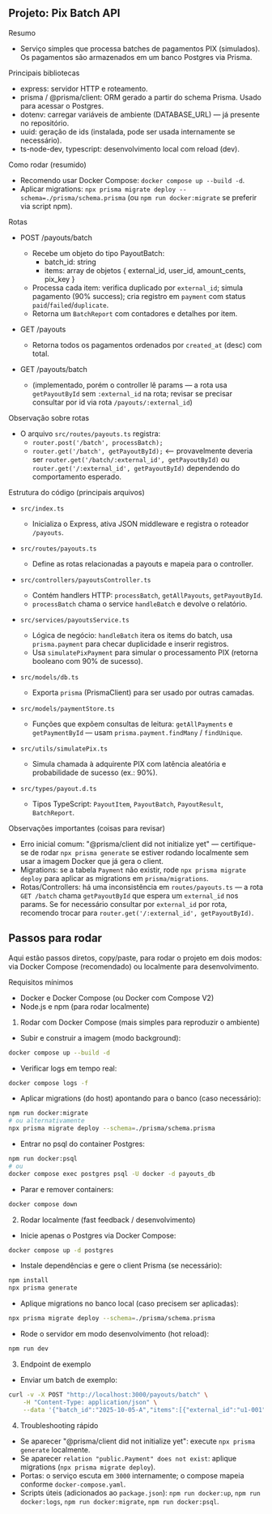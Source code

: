 ## Projeto: Pix Batch API 

Resumo
- Serviço simples que processa batches de pagamentos PIX (simulados). Os pagamentos são armazenados em um banco Postgres via Prisma.

Principais bibliotecas
- express: servidor HTTP e roteamento.
- prisma / @prisma/client: ORM gerado a partir do schema Prisma. Usado para acessar o Postgres.
- dotenv: carregar variáveis de ambiente (DATABASE_URL) — já presente no repositório.
- uuid: geração de ids (instalada, pode ser usada internamente se necessário).
- ts-node-dev, typescript: desenvolvimento local com reload (dev).

Como rodar (resumido)
- Recomendo usar Docker Compose: `docker compose up --build -d`.
- Aplicar migrations: `npx prisma migrate deploy --schema=./prisma/schema.prisma` (ou `npm run docker:migrate` se preferir via script npm).

Rotas
- POST /payouts/batch
	- Recebe um objeto do tipo PayoutBatch:
		- batch_id: string
		- items: array de objetos { external_id, user_id, amount_cents, pix_key }
	- Processa cada item: verifica duplicado por `external_id`; simula pagamento (90% success); cria registro em `payment` com status `paid`/`failed`/`duplicate`.
	- Retorna um `BatchReport` com contadores e detalhes por item.

- GET /payouts
	- Retorna todos os pagamentos ordenados por `created_at` (desc) com total.

- GET /payouts/batch
	- (implementado, porém o controller lê params — a rota usa `getPayoutById` sem `:external_id` na rota; revisar se precisar consultar por id via rota `/payouts/:external_id`)

Observação sobre rotas
- O arquivo `src/routes/payouts.ts` registra:
	- `router.post('/batch', processBatch);`
	- `router.get('/batch', getPayoutById);`  <-- provavelmente deveria ser `router.get('/batch/:external_id', getPayoutById)` ou `router.get('/:external_id', getPayoutById)` dependendo do comportamento esperado.

Estrutura do código (principais arquivos)
- `src/index.ts`
	- Inicializa o Express, ativa JSON middleware e registra o roteador `/payouts`.

- `src/routes/payouts.ts`
	- Define as rotas relacionadas a payouts e mapeia para o controller.

- `src/controllers/payoutsController.ts`
	- Contém handlers HTTP: `processBatch`, `getAllPayouts`, `getPayoutById`.
	- `processBatch` chama o service `handleBatch` e devolve o relatório.

- `src/services/payoutsService.ts`
	- Lógica de negócio: `handleBatch` itera os items do batch, usa `prisma.payment` para checar duplicidade e inserir registros.
	- Usa `simulatePixPayment` para simular o processamento PIX (retorna booleano com 90% de sucesso).

- `src/models/db.ts`
	- Exporta `prisma` (PrismaClient) para ser usado por outras camadas.

- `src/models/paymentStore.ts`
	- Funções que expõem consultas de leitura: `getAllPayments` e `getPaymentById` — usam `prisma.payment.findMany` / `findUnique`.

- `src/utils/simulatePix.ts`
	- Simula chamada à adquirente PIX com latência aleatória e probabilidade de sucesso (ex.: 90%).

- `src/types/payout.d.ts`
	- Tipos TypeScript: `PayoutItem`, `PayoutBatch`, `PayoutResult`, `BatchReport`.

Observações importantes (coisas para revisar)
- Erro inicial comum: "@prisma/client did not initialize yet" — certifique-se de rodar `npx prisma generate` se estiver rodando localmente sem usar a imagem Docker que já gera o client.
- Migrations: se a tabela `Payment` não existir, rode `npx prisma migrate deploy` para aplicar as migrations em `prisma/migrations`.
- Rotas/Controllers: há uma inconsistência em `routes/payouts.ts` — a rota `GET /batch` chama `getPayoutById` que espera um `external_id` nos params. Se for necessário consultar por `external_id` por rota, recomendo trocar para `router.get('/:external_id', getPayoutById)`.


Passos para rodar
-----------------

Aqui estão passos diretos, copy/paste, para rodar o projeto em dois modos: via Docker Compose (recomendado) ou localmente para desenvolvimento.

Requisitos mínimos
- Docker e Docker Compose (ou Docker com Compose V2)
- Node.js e npm (para rodar localmente)

1) Rodar com Docker Compose (mais simples para reproduzir o ambiente)

- Subir e construir a imagem (modo background):

```bash
docker compose up --build -d
```

- Verificar logs em tempo real:

```bash
docker compose logs -f
```

- Aplicar migrations (do host) apontando para o banco (caso necessário):

```bash
npm run docker:migrate
# ou alternativamente
npx prisma migrate deploy --schema=./prisma/schema.prisma
```

- Entrar no psql do container Postgres:

```bash
npm run docker:psql
# ou
docker compose exec postgres psql -U docker -d payouts_db
```

- Parar e remover containers:

```bash
docker compose down
```

2) Rodar localmente (fast feedback / desenvolvimento)

- Inicie apenas o Postgres via Docker Compose:

```bash
docker compose up -d postgres
```

- Instale dependências e gere o client Prisma (se necessário):

```bash
npm install
npx prisma generate
```

- Aplique migrations no banco local (caso precisem ser aplicadas):

```bash
npx prisma migrate deploy --schema=./prisma/schema.prisma
```

- Rode o servidor em modo desenvolvimento (hot reload):

```bash
npm run dev
```

3) Endpoint de exemplo

- Enviar um batch de exemplo:

```bash
curl -v -X POST "http://localhost:3000/payouts/batch" \
	-H "Content-Type: application/json" \
	--data '{"batch_id":"2025-10-05-A","items":[{"external_id":"u1-001","user_id":"u1","amount_cents":35000,"pix_key":"u1@email.com"},{"external_id":"u2-002","user_id":"u2","amount_cents":120000,"pix_key":"+55 11 91234-5678"}]}'
```

4) Troubleshooting rápido

- Se aparecer "@prisma/client did not initialize yet": execute `npx prisma generate` localmente.
- Se aparecer `relation "public.Payment" does not exist`: aplique migrations (`npx prisma migrate deploy`).
- Portas: o serviço escuta em `3000` internamente; o compose mapeia conforme `docker-compose.yaml`.
- Scripts úteis (adicionados ao `package.json`): `npm run docker:up`, `npm run docker:logs`, `npm run docker:migrate`, `npm run docker:psql`.


